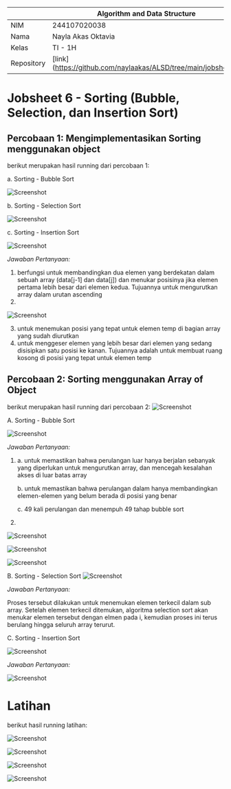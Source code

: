 |  | Algorithm and Data Structure |
|--|--|
| NIM |  244107020038|
| Nama |  Nayla Akas Oktavia|
| Kelas | TI - 1H |
| Repository | [link] (https://github.com/naylaakas/ALSD/tree/main/jobsheet6) |

# Jobsheet 6 - Sorting (Bubble, Selection, dan Insertion Sort)
## Percobaan 1: Mengimplementasikan Sorting menggunakan object

berikut merupakan hasil running dari percobaan 1:

a. Sorting - Bubble Sort

![Screenshot](output/p1a.png)

b. Sorting - Selection Sort

![Screenshot](output/p1b.png)

c. Sorting - Insertion Sort

![Screenshot](output/p1c.png)

*Jawaban Pertanyaan:* 
1. berfungsi untuk membandingkan dua elemen yang berdekatan dalam sebuah array (data[j-1] dan data[j]) dan menukar posisinya jika elemen pertama lebih besar dari elemen kedua. Tujuannya untuk mengurutkan array dalam urutan ascending
2. 
![Screenshot](output/p1no2.png)

3. untuk menemukan posisi yang tepat untuk elemen temp di bagian array yang sudah diurutkan
4. untuk menggeser elemen yang lebih besar dari elemen yang sedang disisipkan satu posisi ke kanan. Tujuannya adalah untuk membuat ruang kosong di posisi yang tepat untuk elemen temp

## Percobaan 2: Sorting menggunakan Array of Object

berikut merupakan hasil running dari percobaan 2:
![Screenshot](output/p2sblm.png)

A. Sorting - Bubble Sort

![Screenshot](output/p2bs.png)

*Jawaban Pertanyaan:* 

1.  a. untuk memastikan bahwa perulangan luar hanya berjalan sebanyak yang diperlukan untuk mengurutkan array, dan mencegah kesalahan akses di luar batas array

    b. untuk memastikan bahwa perulangan dalam hanya membandingkan elemen-elemen yang belum berada di posisi yang benar

    c. 49 kali perulangan dan menempuh 49 tahap bubble sort

2. 
![Screenshot](output/p2input.png)

![Screenshot](output/p2data.png)

![Screenshot](output/p2bubble.png)

B. Sorting - Selection Sort
![Screenshot](output/p2ss.png)

*Jawaban Pertanyaan:*

Proses tersebut dilakukan untuk menemukan elemen terkecil dalam sub array. Setelah elemen terkecil ditemukan, algoritma selection sort akan menukar elemen tersebut dengan elmen pada i, kemudian proses ini terus berulang hingga seluruh array terurut.

C. Sorting - Insertion Sort

![Screenshot](output/p2is.png)

*Jawaban Pertanyaan:*

![Screenshot](output/p2c.png)

# Latihan
berikut hasil running latihan:

![Screenshot](output/lat1.png)

![Screenshot](output/lat2.png)

![Screenshot](output/lat3.png)

![Screenshot](output/lat4&5.png)
